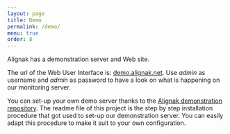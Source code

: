```yaml
---
layout: page
title: Demo
permalink: /demo/
menu: true
order: 8
---
```


Alignak has a demonstration server and Web site.

The url of the Web User Interface is: <a href="http://demo.alignak.net/" target="_blank">demo.alignak.net</a>. Use *admin* as username and *admin* as password to have a look on what is happening on our monitoring server.

You can set-up your own demo server thanks to the <a href="https://github.com/Alignak-monitoring-contrib/alignak-demo" target="_blank">Alignak demonstration repository</a>. The readme file of this project is the step by step installation procedure that got used to set-up our demonstration server. You can easily adapt this procedure to make it suit to your own configuration.

  
 

